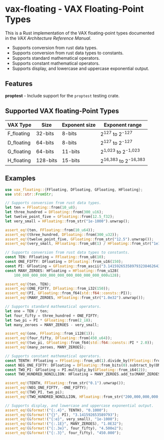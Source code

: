 # vax-floating - VAX Floating-Point Types

This is a Rust implementation of the VAX floating-point types documented in the *VAX Architecture Reference Manual*.

- Supports conversion from rust data types.
- Supports conversion from rust data types to constants.
- Supports standard mathematical operators.
- Supports constant mathematical operators.
- Supports display, and lowercase and uppercase exponential output.

## Features

**proptest** - Include support for the `proptest` testing crate.

## Supported VAX floating-Point Types

VAX Type   | Size     | Exponent size | Exponent range
-----------|----------|---------------|---------------
F_floating | 32-bits  |  8-bits       | 2<sup>127</sup> to 2<sup>-127</sup>
D_floating | 64-bits  |  8-bits       | 2<sup>127</sup> to 2<sup>-127</sup>
G_floating | 64-bits  |  11-bits      | 2<sup>1,023</sup> to 2<sup>-1,023</sup>
H_floating | 128-bits |  15-bits      | 2<sup>16,383</sup> to 2<sup>-16,383</sup>

## Examples

```rust
use vax_floating::{FFloating, DFloating, GFloating, HFloating};
use std::str::FromStr;

// Supports conversion from rust data types.
let ten = FFloating::from(10_u8);
let three_hundred = DFloating::from(300_u16);
let twelve_point_five = GFloating::from(12.5_f32);
let very_small = HFloating::from_str("1e-1000").unwrap();

assert_eq!(ten, FFloating::from(10_u64));
assert_eq!(three_hundred, DFloating::from(300_u32));
assert_eq!(twelve_point_five, GFloating::from_str("12.5").unwrap());
assert_eq!(very_small, HFloating::from_u8(1) / HFloating::from_str("1e1000").unwrap());

// Supports conversion from rust data types to constants.
const TEN: FFloating = FFloating::from_u8(10);
const ONE_FIFTY: DFloating = DFloating::from_u16(150);
const PI: GFloating = GFloating::from_ascii("3.1415926535897932384626433832");
const MANY_ZEROES: HFloating = HFloating::from_u128(
    100_000_000_000_000_000_000_000_000_000_000u128);

assert_eq!(ten, TEN);
assert_eq!(ONE_FIFTY, DFloating::from_i32(150));
assert_eq!(PI, GFloating::from_f64(std::f64::consts::PI));
assert_eq!(MANY_ZEROES, HFloating::from_str("1.0e32").unwrap());

// Supports standard mathematical operators.
let one = TEN / ten;
let four_fifty = three_hundred + ONE_FIFTY;
let two_pi = PI * GFloating::from(2_i8);
let many_zeroes = MANY_ZEROES - very_small;

assert_eq!(one, FFloating::from_i128(1));
assert_eq!(four_fifty, DFloating::from(450_u64));
assert_eq!(two_pi, GFloating::from_f64(std::f64::consts::PI * 2.0));
assert_eq!(many_zeroes, MANY_ZEROES);

// Supports constant mathematical operators.
const TENTH: FFloating = FFloating::from_u8(1).divide_by(FFloating::from_u8(10));
const NEG_ONE_FIFTY: DFloating = DFloating::from_bits(0).subtract_by(ONE_FIFTY);
const TWO_PI: GFloating = PI.multiply_by(GFloating::from_i64(2));
const TWO_HUNDRED_NONILLION: HFloating = MANY_ZEROES.add_to(MANY_ZEROES);

assert_eq!(TENTH, FFloating::from_str("0.1").unwrap());
assert_eq!(NEG_ONE_FIFTY, -ONE_FIFTY);
assert_eq!(TWO_PI, two_pi);
assert_eq!(TWO_HUNDRED_NONILLION, HFloating::from_str("200,000,000,000,000,000,000,000,000,000,000").unwrap());

// Supports display, and lowercase and uppercase exponential output.
assert_eq!(&format!("{:.4}", TENTH), "0.1000");
assert_eq!(&format!("{}", PI), "3.141592653589793");
assert_eq!(&format!("{:e}", very_small), "1e-1000");
assert_eq!(&format!("{:.1E}", MANY_ZEROES), "1.0E32");
assert_eq!(&format!("{:.3e}", four_fifty), "4.500e2");
assert_eq!(&format!("{:.3}", four_fifty), "450.000");
```
